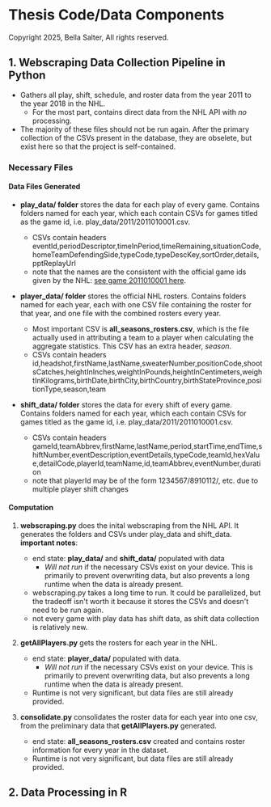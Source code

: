 
# Thesis Code/Data Components
Copyright 2025, Bella Salter, All rights reserved.

## 1. Webscraping Data Collection Pipeline in Python

* Gathers all play, shift, schedule, and roster data from the year 2011 to the year 2018 in the NHL. 
    - For the most part, contains direct data from the NHL API with *no* processing. 
* The majority of these files should not be run again. After the primary collection of the CSVs present in the database, they are obselete, but exist here so that the project is self-contained. 

### Necessary Files

#### Data Files Generated

* **play_data/ folder** stores the data for each play of every game. Contains folders named for each year, which each contain CSVs for games titled as the game id, i.e. play_data/2011/2011010001.csv. 
    - CSVs contain headers eventId,periodDescriptor,timeInPeriod,timeRemaining,situationCode,homeTeamDefendingSide,typeCode,typeDescKey,sortOrder,details,pptReplayUrl
    - note that the names are the consistent with the official game ids given by the NHL: [see game 2011010001 here](https://www.nhl.com/gamecenter/buf-vs-car/2011/09/19/2011010001).

* **player_data/ folder** stores the official NHL rosters. Contains folders named for each year, each with one CSV file containing the roster for that year, and one file with the combined rosters every year. 
    - Most important CSV is **all_seasons_rosters.csv**, which is the file actually used in attributing a team to a player when calculating the aggregate statistics. This CSV has an extra header, *season*. 
    - CSVs contain headers id,headshot,firstName,lastName,sweaterNumber,positionCode,shootsCatches,heightInInches,weightInPounds,heightInCentimeters,weightInKilograms,birthDate,birthCity,birthCountry,birthStateProvince,positionType,season,team


* **shift_data/ folder** stores the data for every shift of every game. Contains folders named for each year, which each contain CSVs for games titled as the game id, i.e. play_data/2011/2011010001.csv. 
    - CSVs contain headers gameId,teamAbbrev,firstName,lastName,period,startTime,endTime,shiftNumber,eventDescription,eventDetails,typeCode,teamId,hexValue,detailCode,playerId,teamName,id,teamAbbrev,eventNumber,duration
    - note that playerId may be of the form 1234567/8910112/, etc. due to multiple player shift changes

#### Computation

1.  **webscraping.py** does the inital webscraping from the NHL API. It generates the folders and CSVs under play_data and shift_data. **important notes**: 
    - end state: **play_data/** and **shift_data/** populated with data
        - *Will not run* if the necessary CSVs exist on your device. This is primarily to prevent overwriting data, but also prevents a long runtime when the data is already present. 
    - webscraping.py takes a long time to run. It could be parallelized, but the tradeoff isn't worth it because it stores the CSVs and doesn't need to be run again.
    - not every game with play data has shift data, as shift data collection is relatively new. 

2. **getAllPlayers.py** gets the rosters for each year in the NHL. 
    - end state: **player_data/** populated with data.
        - *Will not run* if the necessary CSVs exist on your device. This is primarily to prevent overwriting data, but also prevents a long runtime when the data is already present. 
    - Runtime is not very significant, but data files are still already provided. 

3. **consolidate.py** consolidates the roster data for each year into one csv, from the preliminary data that **getAllPlayers.py** generated.
    - end state: **all_seasons_rosters.csv** created and contains roster information for every year in the dataset.
    - Runtime is not very significant, but data files are still already provided. 

## 2. Data Processing in R
